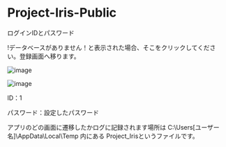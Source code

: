 # Project-Iris-Public
ログインIDとパスワード

!データベースがありません！と表示された場合、そこをクリックしてください。登録画面へ移ります。

![image](https://github.com/WhereIsMyPenguin/Project-Iris-Public/assets/86001892/8e861c1b-57a8-4ccc-bf44-772c11920da9)


![image](https://github.com/WhereIsMyPenguin/Project-Iris-Public/assets/86001892/960fea82-5602-4e20-a850-acc8320ce753)


ID：1

パスワード：設定したパスワード

アプリのどの画面に遷移したかログに記録されます場所は C:\Users\[ユーザー名]\AppData\Local\Temp 内にある Project_Irisというファイルです。
